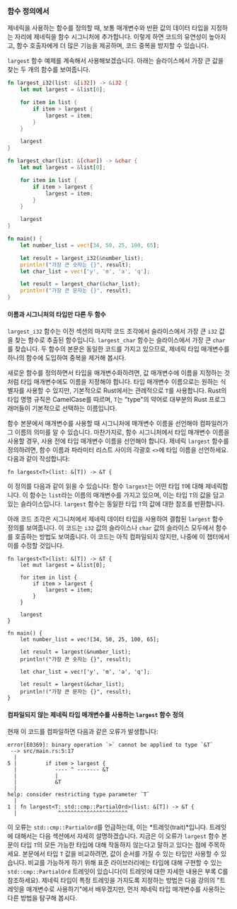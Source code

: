 ### 함수 정의에서

제네릭을 사용하는 함수를 정의할 때, 보통 매개변수와 반환 값의 데이터 타입을 지정하는 자리에 제네릭을 함수 시그니처에 추가합니다. 이렇게 하면 코드의 유연성이 높아지고, 함수 호출자에게 더 많은 기능을 제공하며, 코드 중복을 방지할 수 있습니다.

`largest` 함수 예제를 계속해서 사용해보겠습니다. 아래는 슬라이스에서 가장 큰 값을 찾는 두 개의 함수를 보여줍니다.

```rust
fn largest_i32(list: &[i32]) -> &i32 {
    let mut largest = &list[0];

    for item in list {
        if item > largest {
            largest = item;
        }
    }

    largest
}

fn largest_char(list: &[char]) -> &char {
    let mut largest = &list[0];

    for item in list {
        if item > largest {
            largest = item;
        }
    }

    largest
}

fn main() {
    let number_list = vec![34, 50, 25, 100, 65];

    let result = largest_i32(&number_list);
    println!("가장 큰 숫자는 {}", result);
    let char_list = vec!['y', 'm', 'a', 'q'];

    let result = largest_char(&char_list);
    println!("가장 큰 문자는 {}", result);
}
```

#### 이름과 시그니처의 타입만 다른 두 함수

`largest_i32` 함수는 이전 섹션의 마지막 코드 조각에서 슬라이스에서 가장 큰 `i32` 값을 찾는 함수로 추출된 함수입니다. `largest_char` 함수는 슬라이스에서 가장 큰 `char`를 찾습니다. 두 함수의 본문은 동일한 코드를 가지고 있으므로, 제네릭 타입 매개변수를 하나의 함수에 도입하여 중복을 제거해 봅시다.

새로운 함수를 정의하면서 타입을 매개변수화하려면, 값 매개변수에 이름을 지정하는 것처럼 타입 매개변수에도 이름을 지정해야 합니다. 타입 매개변수 이름으로는 원하는 식별자를 사용할 수 있지만, 기본적으로 Rust에서는 관례적으로 `T`를 사용합니다. Rust의 타입 명명 규칙은 CamelCase를 따르며, `T`는 "type"의 약어로 대부분의 Rust 프로그래머들이 기본적으로 선택하는 이름입니다.

함수 본문에서 매개변수를 사용할 때 시그니처에 매개변수 이름을 선언해야 컴파일러가 그 이름의 의미를 알 수 있습니다. 마찬가지로, 함수 시그니처에서 타입 매개변수 이름을 사용할 경우, 사용 전에 타입 매개변수 이름을 선언해야 합니다. 제네릭 `largest` 함수를 정의하려면, 함수 이름과 파라미터 리스트 사이의 각괄호 `<>`에 타입 이름을 선언하세요. 다음과 같이 작성합니다:

```rust,ignore
fn largest<T>(list: &[T]) -> &T {
```

이 정의를 다음과 같이 읽을 수 있습니다: 함수 `largest`는 어떤 타입 `T`에 대해 제네릭합니다. 이 함수는 `list`라는 이름의 매개변수를 가지고 있으며, 이는 타입 `T`의 값을 담고 있는 슬라이스입니다. `largest` 함수는 동일한 타입 `T`의 값에 대한 참조를 반환합니다.

아래 코드 조각은 시그니처에서 제네릭 데이터 타입을 사용하여 결합된 `largest` 함수 정의를 보여줍니다. 이 코드는 `i32` 값의 슬라이스나 `char` 값의 슬라이스 모두에서 함수를 호출하는 방법도 보여줍니다. 이 코드는 아직 컴파일되지 않지만, 나중에 이 챕터에서 이를 수정할 것입니다.

```rust,ignore,does_not_compile
fn largest<T>(list: &[T]) -> &T {
    let mut largest = &list[0];

    for item in list {
        if item > largest {
            largest = item;
        }
    }

    largest
}

fn main() {
    let number_list = vec![34, 50, 25, 100, 65];

    let result = largest(&number_list);
    println!("가장 큰 숫자는 {}", result);

    let char_list = vec!['y', 'm', 'a', 'q'];

    let result = largest(&char_list);
    println!("가장 큰 문자는 {}", result);
}
```

#### 컴파일되지 않는 제네릭 타입 매개변수를 사용하는 `largest` 함수 정의

현재 이 코드를 컴파일하면 다음과 같은 오류가 발생합니다:

```console
error[E0369]: binary operation `>` cannot be applied to type `&T`
 --> src/main.rs:5:17
  |
5 |         if item > largest {
  |            ---- ^ ------- &T
  |            |
  |            &T
  |
help: consider restricting type parameter `T`
  |
1 | fn largest<T: std::cmp::PartialOrd>(list: &[T]) -> &T {
  |             ^^^^^^^^^^^^^^^^^^^^^^
```

이 오류는 `std::cmp::PartialOrd`를 언급하는데, 이는 *트레잇(trait)*입니다. 트레잇에 대해서는 다음 섹션에서 자세히 설명하겠습니다. 지금은 이 오류가 `largest` 함수 본문이 타입 `T`의 모든 가능한 타입에 대해 작동하지 않는다고 말하고 있다는 점에 주목하세요. 본문에서 타입 `T` 값을 비교하려면, 값이 순서를 가질 수 있는 타입만 사용할 수 있습니다. 비교를 가능하게 하기 위해 표준 라이브러리에는 타입에 대해 구현할 수 있는 `std::cmp::PartialOrd` 트레잇이 있습니다(이 트레잇에 대한 자세한 내용은 부록 C를 참조하세요). 제네릭 타입이 특정 트레잇을 가지도록 지정하는 방법은 다음 강의의 "트레잇을 매개변수로 사용하기"에서 배우겠지만, 먼저 제네릭 타입 매개변수를 사용하는 다른 방법을 탐구해 봅시다.